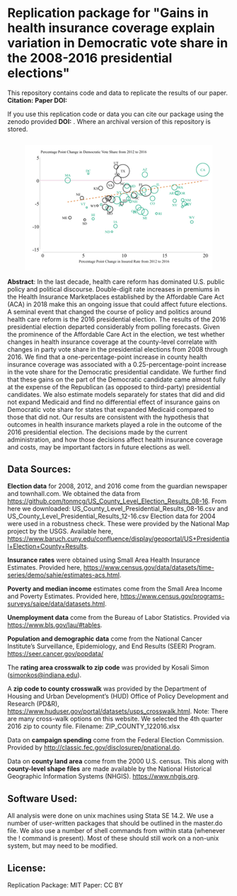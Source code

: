 # Replication package for "Gains in health insurance coverage explain variation in Democratic vote share in the 2008-2016 presidential elections"

This repository contains code and data to replicate the results of our paper.
**Citation:** <TBD>
**Paper DOI:** <TBD>

 If you use this replication code or data you can cite our package using the zenodo provided **DOI:** <TBD>. Where an
 archival version of this repository is stored. 

<figure style="float:left;">
<img src="https://github.com/hollina/elections_and_insurance/blob/master/Figures/figure_2_change_in_ins_v_change_in_dem_vote_share.pdf"  width="600"  /> 
</figure>


**Abstract**: In the last decade, health care reform has dominated U.S. public policy and political discourse. Double-digit rate increases in premiums in the Health Insurance Marketplaces established by the Affordable Care Act (ACA) in 2018 make this an ongoing issue that could affect future elections. A seminal event that changed the course of policy and politics around health care reform is the 2016 presidential election. The results of the 2016 presidential election departed considerably from polling forecasts. Given the prominence of the Affordable Care Act in the election, we test whether changes in health insurance coverage at the county-level correlate with changes in party vote share in the presidential elections from 2008 through 2016. We find that a one-percentage-point increase in county health insurance coverage was associated with a 0.25-percentage-point increase in the vote share for the Democratic presidential candidate. We further find that these gains on the part of the Democratic candidate came almost fully at the expense of the Republican (as opposed to third-party) presidential candidates. We also estimate models separately for states that did and did not expand Medicaid and find no differential effect of insurance gains on Democratic vote share for states that expanded Medicaid compared to those that did not. Our results are consistent with the hypothesis that outcomes in health insurance markets played a role in the outcome of the 2016 presidential election. The decisions made by the current administration, and how those decisions affect health insurance coverage and costs, may be important factors in future elections as well.


## Data Sources:

**Election data** for 2008, 2012, and 2016 come from the guardian newspaper and townhall.com. We obtained the data from <https://github.com/tonmcg/US_County_Level_Election_Results_08-16>. 
From here we downloaded:
US_County_Level_Presidential_Results_08-16.csv and US_County_Level_Presidential_Results_12-16.csv
Election data for 2004 were used in a robustness check. These were provided by the National Map project by the USGS. Available here, <https://www.baruch.cuny.edu/confluence/display/geoportal/US+Presidential+Election+County+Results>.


**Insurance rates** were obtained using Small Area Health Insurance Estimates. Provided here, <https://www.census.gov/data/datasets/time-series/demo/sahie/estimates-acs.html>.

**Poverty and median income** estimates come from the Small Area Income and Poverty Estimates. Provided here, <https://www.census.gov/programs-surveys/saipe/data/datasets.html>.

**Unemployment data** come from the Bureau of Labor Statistics. Provided via <https://www.bls.gov/lau/#tables>.

**Population and demographic data** come from the National Cancer Institute’s Surveillance, Epidemiology, and End Results (SEER) Program. <https://seer.cancer.gov/popdata/>

The **rating area crosswalk to zip code** was provided by Kosali Simon (simonkos@indiana.edu). 

A **zip code to county crosswalk** was provided by the Department of Housing and Urban Development’s (HUD) Office of Policy Development and Research (PD&R), 
<https://www.huduser.gov/portal/datasets/usps_crosswalk.html>. Note: There are many cross-walk options on this website. We selected the 4th quarter 2016 zip to county file. Filename: ZIP_COUNTY_122016.xlsx

Data on **campaign spending** come from the Federal Election Commission. Provided by <http://classic.fec.gov/disclosurep/pnational.do>. 

Data on **county land area** come from the 2000 U.S. census.  This along with **county-level shape files** are made available by the National Historical Geographic Information Systems (NHGIS). <https://www.nhgis.org>.

## Software Used:
All analysis were done on unix machines using Stata SE 14.2. We use a number of user-written packages that should be outlined in the master.do file. We also use a number of shell commands from within stata (whenever the ! command is present). Most of these should still work on a non-unix system, but may need to be modified.

## License:
Replication Package: MIT
Paper: CC BY
